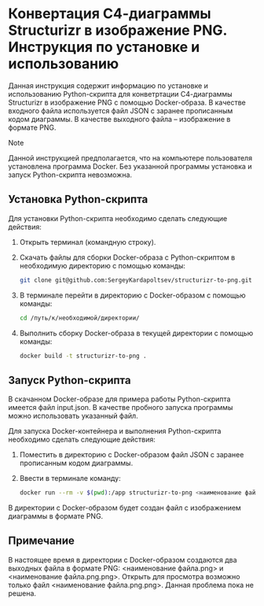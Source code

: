 # Конвертация С4-диаграммы Structurizr в изображение PNG. Инструкция по установке и использованию

Данная инструкция содержит информацию по установке и использованию Python-скрипта для конветртации С4-диаграммы Structurizr в изображение PNG с помощью Docker-образа. В качестве входного файла используется файл JSON с заранее прописанным кодом диаграммы. В качестве выходного файла – изображение в формате PNG.

> [!NOTE]
>
> Данной инструкцией предполагается, что на компьютере пользователя установлена программа Docker. Без указанной программы установка и запуск Python-скрипта невозможна.

## Установка Python-скрипта

Для установки Python-скрипта необходимо сделать следующие действия:

1. Открыть терминал (командную строку).

2. Скачать файлы для сборки Docker-образа с Python-скриптом в необходимую директорию с помощью команды:

   ```bash
   git clone git@github.com:SergeyKardapoltsev/structurizr-to-png.git
   ```

3. В терминале перейти в директорию с Docker-образом с помощью команды:

   ```bash
   cd /путь/к/необходимой/директории/
   ```

4. Выполнить сборку Docker-образа в текущей директории с помощью команды:

   ```bash
   docker build -t structurizr-to-png .
   ```

## Запуск Python-скрипта

В скачанном Docker-образе для примера работы Python-скрипта имеется файл input.json. В качестве пробного запуска программы можно использовать указанный файл.

Для запуска Docker-контейнера и выполнения Python-скрипта необходимо сделать следующие действия:

1. Поместить в директорию с Docker-образом файл JSON с заранее прописанным кодом диаграммы.

2. Ввести в терминале команду:

   ```bash
   docker run --rm -v $(pwd):/app structurizr-to-png <наименование файла.json> <наименование файла.png>
   ```

В директории с Docker-образом будет создан файл с изображением диаграммы в формате PNG.

## Примечание

В настоящее время в директории с Docker-образом создаются два выходных файла в формате PNG: <наименование файла.png> и <наименование файла.png.png>. Открыть для просмотра возможно только файл <наименование файла.png.png>. Данная проблема пока не решена.